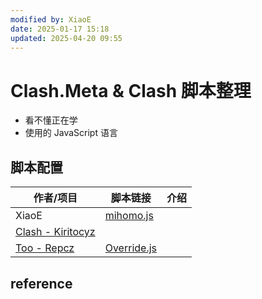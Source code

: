 ```yaml
---
modified by: XiaoE
date: 2025-01-17 15:18
updated: 2025-04-20 09:55
---
```

# Clash.Meta & Clash 脚本整理
- 看不懂正在学
- 使用的 JavaScript 语言

## 脚本配置

| 作者/项目                                                   | 脚本链接                                                                                                              | 介绍  |
| ------------------------------------------------------- | ----------------------------------------------------------------------------------------------------------------- | --- |
| XiaoE                                                   | [mihomo.js](https://raw.githubusercontent.com/LaolunsiG/PCR/refs/heads/main/Scripts/Clash/Clash.Meta_Override.js) |     |
| [Clash - Kiritocyz](https://github.com/Kiritocyz/Clash) |                                                                                                                   |     |
| [Too - Repcz](https://github.com/Repcz/Tool)            | [Override.js](https://raw.githubusercontent.com/Repcz/Tool/refs/heads/X/Clash/Meta/Override.js)                   |     |

## reference
